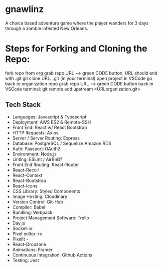 # gnawlinz
A choice based adventure game where the player wanders for 3 days through a zombie infested New Orleans.



# Steps for Forking and Cloning the Repo:

fork repo from org
grab repo URL --> green CODE button, URL should end with .git
git clone URL...git (in your terminal)
open project in VSCode
go back to organization repo
grab repo URL --> green CODE button
back in VSCode terminal: git remote add upstream <URLorganization.git>


## Tech Stack


- Languages: Javascript & Typescript
- Deployment: AWS ES2 & Remote-SSH
- Front End: React w/ React Bootstrap
- HTTP Requests: Axios
- Server / Server Routing: Express
- Database: PostgreSQL / Sequelize Amazon RDS
- Auth: Passport-OAuth2
- Environment: Node.js
- Linting: ESLint / AirBnB?
- Front End Routing: React-Router
- React-Recoil
- React-Context
- React-Bootstrap
- React-Icons
- CSS Library: Styled Components
- Image Hosting: Cloudinary
- Version Control: Git-Hub
- Compiler: Babel
- Bundling: Webpack
- Project Management Software: Trello
- Day.js
- Socket-io
- Pixel editor: rx
- PixelIt -
- React-Dropzone
- Animations: Framer
- Continuous Integration: Github Actions
- Testing: Jest